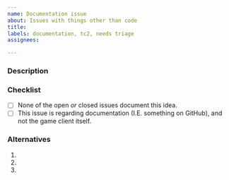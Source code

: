 ```yaml
---
name: Documentation issue
about: Issues with things other than code
title:
labels: documentation, tc2, needs triage
assignees:

---
```


### Description
<!-- A clear and concise description of what the idea is -->

### Checklist
<!-- You must answer "yes" to all of these to open an issue -->
<!-- To tick a checkbox, place an 'x' in it, like so: [x] -->
- [ ] None of the open *or* closed issues document this idea.
- [ ] This issue is regarding documentation (I.E. something on GitHub), and not the game client itself.

### Alternatives
<!-- Alternative implementations of this idea -->
1. 
2. 
3. 
